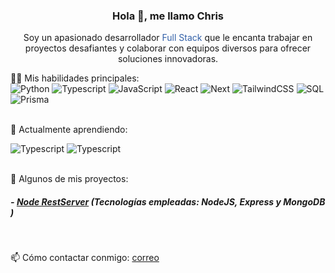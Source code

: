 <!--Presentacion-->
<h3 align="center">Hola 👋, me llamo Chris</h3> 
<p align="center">Soy un apasionado desarrollador <span style="color: #3260a8;">Full Stack</span> que le encanta trabajar en proyectos desafiantes y colaborar con equipos diversos para ofrecer soluciones innovadoras.</p>
<!--<img src='https://d.tw93.fun/images/hi.gif' alt='Hi' width="30"/>-->

<!--Habilidades-->
👨‍💻   Mis habilidades principales:
<br>
![Python](https://img.shields.io/badge/-Python-000?&logo=Python)
![Typescript](https://img.shields.io/badge/-Typescript-000?&logo=Typescript)
![JavaScript](https://img.shields.io/badge/-JavaScript-000?&logo=JavaScript)
![React](https://img.shields.io/badge/-React-000?&logo=React)
![Next](https://img.shields.io/badge/-Next.js-000?&logo=Next.js)
![TailwindCSS](https://img.shields.io/badge/-tailwindcss-000?&logo=tailwindcss)
![SQL](https://img.shields.io/badge/-SQL-000?&logo=MySQL)
![Prisma](https://img.shields.io/badge/-prisma-000?&logo=prisma)

<!--Aprendiendo-->
<br>
📖  Actualmente aprendiendo:

![Typescript](https://img.shields.io/badge/-Docker-000?&logo=Docker)
![Typescript](https://img.shields.io/badge/-Node.js-000?&logo=Node.js)

<!--Proyectos-->
<br>
🌱 Algunos de mis proyectos:


<h5>- <a href="https://github.com/ChrisD-Dev/Node-Rest-Server">Node RestServer</a> (Tecnologías empleadas: NodeJS, Express y MongoDB )</h5>


<!--Contacto-->
<br/>

📫 Cómo contactar conmigo:  [correo](mailto:chrisdifejb@gmail.com)


